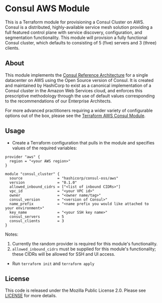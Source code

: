 # Consul AWS Module

This is a Terraform module for provisioning a Consul Cluster on AWS. Consul is a distributed, highly-available service mesh solution providing a full featured control plane with service discovery, configuration, and segmentation functionality. This module will provision a fully functional Consul cluster, which defaults to consisting of 5 (five) servers and 3 (three) clients.

## About

This module implements the [Consul Reference Architecture](https://learn.hashicorp.com/consul/datacenter-deploy/reference-architecture?utm_source=consul.io&utm_medium=docs#datacenter-design) for a single datacenter on AWS using the Open Source version of Consul. It is created and maintained by HashiCorp to exist as a canonical implementation of a Consul cluster in the Amazon Web Services cloud, and enforces this prescriptive methodology through the use of default values corresponding to the recommendations of our Enterprise Architects.

For more advanced practitioners requiring a wider variety of configurable options out of the box, please see the [Terraform AWS Consul Module](https://registry.terraform.io/modules/hashicorp/consul/aws/0.7.4).

## Usage

- Create a Terraform configuration that pulls in the module and specifies values
  of the required variables:

```hcl
provider "aws" {
  region = "<your AWS region>"
}

module "consul_cluster" {
  source                = "hashicorp/consul-oss/aws"
  version               = "0.1.0"
  allowed_inbound_cidrs = ["<list of inbound CIDRs>"]
  vpc_id                = "<your VPC id>"
  owner                 = "<owner name/tag>"
  consul_version        = "<version of Consul>"
  name_prefix           = "<name prefix you would like attached to your environment>"
  key_name              = "<your SSH key name>"
  consul_servers        = 5
  consul_clients        = 3
}
```

Notes: 
1. Currently the random provider is required for this module's functionality.
2. `allowed_inbound_cidrs` must be supplied for this module's functionality; these CIDRs will be allowed for SSH and UI access.

- Run `terraform init` and `terraform apply`

## License

This code is released under the Mozilla Public License 2.0. Please see [LICENSE](https://github.com/hashicorp/terraform-aws-consul-oss/blob/master/LICENSE) for more details.
